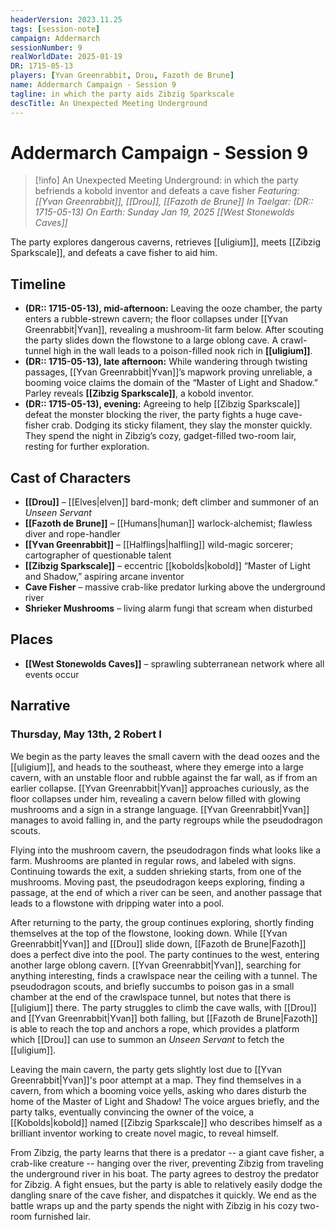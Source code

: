 ```yaml
---
headerVersion: 2023.11.25
tags: [session-note]
campaign: Addermarch
sessionNumber: 9
realWorldDate: 2025-01-19
DR: 1715-05-13
players: [Yvan Greenrabbit, Drou, Fazoth de Brune]
name: Addermarch Campaign - Session 9
tagline: in which the party aids Zibzig Sparkscale
descTitle: An Unexpected Meeting Underground
---
```

# Addermarch Campaign - Session 9

>[!info]  An Unexpected Meeting Underground: in which the party befriends a kobold inventor and defeats a cave fisher
> *Featuring: [[Yvan Greenrabbit]], [[Drou]], [[Fazoth de Brune]]*
> *In Taelgar: (DR:: 1715-05-13)*
> *On Earth: Sunday Jan 19, 2025*
> *[[West Stonewolds Caves]]*

The party explores dangerous caverns, retrieves [[uligium]], meets [[Zibzig Sparkscale]], and defeats a cave fisher to aid him.

## Timeline

- **(DR:: 1715-05-13), mid-afternoon:** Leaving the ooze chamber, the party enters a rubble-strewn cavern; the floor collapses under [[Yvan Greenrabbit|Yvan]], revealing a mushroom-lit farm below. After scouting the party slides down the flowstone to a large oblong cave. A crawl-tunnel high in the wall leads to a poison-filled nook rich in **[[uligium]]**.
- **(DR:: 1715-05-13), late afternoon:** While wandering through twisting passages, [[Yvan Greenrabbit|Yvan]]’s mapwork proving unreliable, a booming voice claims the domain of the “Master of Light and Shadow.” Parley reveals **[[Zibzig Sparkscale]]**, a kobold inventor.
- **(DR:: 1715-05-13), evening:** Agreeing to help [[Zibzig Sparkscale]] defeat the monster blocking the river, the party fights a huge cave-fisher crab. Dodging its sticky filament, they slay the monster quickly. They spend the night in Zibzig’s cozy, gadget-filled two-room lair, resting for further exploration.

## Cast of Characters

- **[[Drou]]** – [[Elves|elven]] bard-monk; deft climber and summoner of an _Unseen Servant_
- **[[Fazoth de Brune]]** – [[Humans|human]] warlock-alchemist; flawless diver and rope-handler
- **[[Yvan Greenrabbit]]** – [[Halflings|halfling]] wild-magic sorcerer; cartographer of questionable talent    
- **[[Zibzig Sparkscale]]** – eccentric [[kobolds|kobold]] “Master of Light and Shadow,” aspiring arcane inventor
- **Cave Fisher** – massive crab-like predator lurking above the underground river
- **Shrieker Mushrooms** – living alarm fungi that scream when disturbed

## Places

- **[[West Stonewolds Caves]]** – sprawling subterranean network where all events occur

## Narrative

### Thursday, May 13th, 2 Robert I

We begin as the party leaves the small cavern with the dead oozes and the [[uligium]], and heads to the southeast, where they emerge into a large cavern, with an unstable floor and rubble against the far wall, as if from an earlier collapse. [[Yvan Greenrabbit|Yvan]] approaches curiously, as the floor collapses under him, revealing a cavern below filled with glowing mushrooms and a sign in a strange language. [[Yvan Greenrabbit|Yvan]] manages to avoid falling in, and the party regroups while the pseudodragon scouts. 

Flying into the mushroom cavern, the pseudodragon finds what looks like a farm. Mushrooms are planted in regular rows, and labeled with signs. Continuing towards the exit, a sudden shrieking starts, from one of the mushrooms. Moving past, the pseudodragon keeps exploring, finding a passage, at the end of which a river can be seen, and another passage that leads to a flowstone with dripping water into a pool. 

After returning to the party, the group continues exploring, shortly finding themselves at the top of the flowstone, looking down. While [[Yvan Greenrabbit|Yvan]] and [[Drou]] slide down, [[Fazoth de Brune|Fazoth]] does a perfect dive into the pool. The party continues to the west, entering another large oblong cavern. [[Yvan Greenrabbit|Yvan]], searching for anything interesting, finds a crawlspace near the ceiling with a tunnel. The pseudodragon scouts, and briefly succumbs to poison gas in a small chamber at the end of the crawlspace tunnel, but notes that there is [[uligium]] there. The party struggles to climb the cave walls, with [[Drou]] and [[Yvan Greenrabbit|Yvan]] both falling, but [[Fazoth de Brune|Fazoth]] is able to reach the top and anchors a rope, which provides a platform which [[Drou]] can use to summon an *Unseen Servant* to fetch the [[uligium]]. 

Leaving the main cavern, the party gets slightly lost due to [[Yvan Greenrabbit|Yvan]]'s poor attempt at a map. They find themselves in a cavern, from which a booming voice yells, asking who dares disturb the home of the Master of Light and Shadow! The voice argues briefly, and the party talks, eventually convincing the owner of the voice, a [[Kobolds|kobold]] named [[Zibzig Sparkscale]] who describes himself as a brilliant inventor working to create novel magic, to reveal himself. 

From Zibzig, the party learns that there is a predator -- a giant cave fisher, a crab-like creature -- hanging over the river, preventing Zibzig from traveling the underground river in his boat. The party agrees to destroy the predator for Zibzig. A fight ensues, but the party is able to relatively easily dodge the dangling snare of the cave fisher, and dispatches it quickly. We end as the battle wraps up and the party spends the night with Zibzig in his cozy two-room furnished lair. 